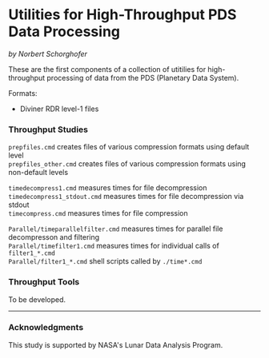 Utilities for High-Throughput PDS Data Processing
=================================================

*by Norbert Schorghofer*


These are the first components of a collection of utitilies for high-throughput processing of data from the PDS (Planetary Data System).

Formats:  
* Diviner RDR level-1 files




### Throughput Studies

`prepfiles.cmd`  creates files of various compression formats using default level  
`prepfiles_other.cmd`  creates files of various compression formats using non-default levels  

`timedecompress1.cmd`  measures times for file decompression  
`timedecompress1_stdout.cmd`  measures times for file decompression via stdout  
`timecompress.cmd`  measures times for file compression  

`Parallel/timeparallelfilter.cmd`  measures times for parallel file decompresson and filtering  
`Parallel/timefilter1.cmd`  measures times for individual calls of `filter1_*.cmd`  
`Parallel/filter1_*.cmd`  shell scripts called by `./time*.cmd`  


### Throughput Tools

To be developed.


---

### Acknowledgments

This study is supported by NASA's Lunar Data Analysis Program.

